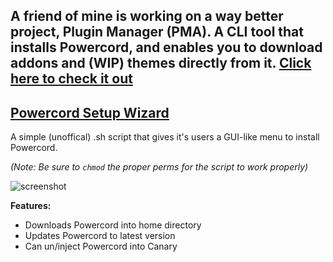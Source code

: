 ## A friend of mine is working on a way better project, Plugin Manager (PMA). A CLI tool that installs Powercord, and enables you to download addons and (WIP) themes directly from it. [Click here to check it out](https://github.com/pluginmanagerr/pma/tree/main)

## [Powercord Setup Wizard](https://gitcdn.link/repo/SlippingGitty/Powercord-Setup-Wizard/main/PowercordSetupWizard.sh)
A simple (unoffical) .sh script that gives it's users a GUI-like menu to install Powercord.

*(Note: Be sure to `chmod` the proper perms for the script to work properly)*

![screenshot](https://files.catbox.moe/1wtzgm.png)

**Features:**

* Downloads Powercord into home directory
* Updates Powercord to latest version
* Can un/inject Powercord into Canary
